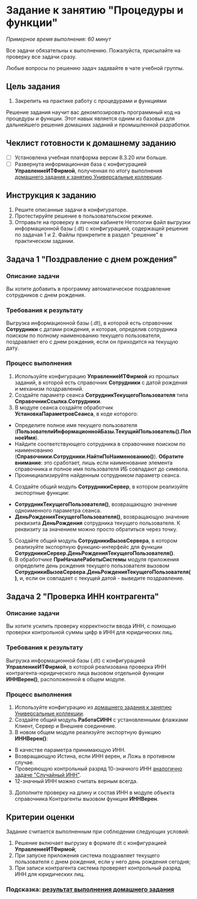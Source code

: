 # Задание к занятию "Процедуры и функции"
_Примерное время выполнения: 60 минут_

Все задачи обязательны к выполнению. Пожалуйста, присылайте на проверку все задачи сразу.

Любые вопросы по решению задач задавайте в чате учебной группы.

## Цель задания

1. Закрепить на практике работу с процедурами и функциями

Решение задания научит вас декомпозировать программный код на процедуры и функции. Этот навык является одним из базовых для дальнейшего решения домашних заданий и промышленной разработки.

## Чеклист готовности к домашнему заданию

- [ ] Установлена учебная платформа версии 8.3.20 или больше.
- [ ] Развернута информационная база с конфигурацией **УправлениеИТФирмой**, полученная по итогу выполнения [домашнего задания к занятию Универсальные коллекции](/homework-2-7.md).

## Инструкция к заданию

1. Решите описанные задачи в конфигураторе.
2. Протестируйте решение в пользовательском режиме.
3. Отправьте на проверку в личном кабинете Нетологии файл выгрузки информационной базы (.dt) с конфигурацией, содержащей решение по задачая 1 и 2. Файлы прикрепите в раздел "решение" в практическом задании.

## Задача 1 "Поздравление с днем рождения"

### Описание задачи
Вы хотите добавить в программу автоматическое поздравление сотрудников с днем рождения.

### Требования к результату
Выгрузка информационной базы (.dt), в которой есть справочник **Сотрудники** с датами рождения, и которая, определив сотрудника поиском по полному наименованию текущего пользователя, поздравляет его с днем рождения, если он приходится на текущую дату.

### Процесс выполнения
1. Используйте конфигурацию **УправлениеИТФирмой** из прошлых заданий, в которой есть справочник **Сотрудники** с датой рождения и механизм поздравлений.
2. Создайте параметр сеанса **СотрудникТекущегоПользователя** типа **СправочникСсылка.Сотрудники**.
3. В модуле сеанса создайте обработчик **УстановкаПараметровСеанса**, в коде которого:
  * Определите полное имя текущего пользователя (**ПользователиИнформационнойБазы.ТекущийПользователь().ПолноеИмя**).
  * Найдите соответствующего сотрудника в справочнике поиском по наименованию (**Справочники.Сотрудники.НайтиПоНаименованию()**). **Обратите внимание**: это сработает, лишь если наименование элемента справочника и полное имя пользователя ИБ совпадают до символа.
  * Проинициализируйте найденным сотрудником параметр сеанса.
4. Создайте общий модуль **СотрудникиСервер**, в котором реализуйте экспортные функции:
  * **СотрудникТекущегоПользователя()**, возвращающую значение одноименного параметра сеанса. 
  * **ДеньРожденияТекущегоПользователя()**, возвращающую значение реквизита **ДеньРождения** сотрудника текущего пользователя. К реквизиту за значением можно просто обратиться через точку.
5. Создайте общий модуль **СотрудникиВызовСервера**, в котором реализуйте экспортную функцию-интерфейс для функции **СотрудникиСервер.ДеньРожденияТекущегоПользователя()**.
6. В обработчике **ПриНачалеРаботыСистемы** модуля приложения определите день рождения текущего пользователя вызовом **СотрудникиВызовСервера.ДеньРожденияТекущегоПользователя()**, и, если он совпадает с текущей датой - выведите поздравление.

## Задача 2 "Проверка ИНН контрагента"

### Описание задачи
Вы хотите усилить проверку корректности ввода ИНН, с помощью проверки контрольной суммы цифр в ИНН для юридических лиц.

### Требования к результату
Выгрузка информационной базы (.dt) с конфигурацией **УправлениеИТФирмой**, в которой реализована проверка ИНН контрагента-юридического лица вызовом отдельной функции **ИННВерен()**, расположенной в общем модуле.

### Процесс выполнения
1. Используйте конфигурацию из [домашнего задания к занятию Универсальные коллекции](/homework-2-7.md).
2. Создайте общий модуль **РаботаСИНН** с установленными флажками Клиент, Сервер и Внешнее соединение.
3. В новом общем модуле реализуйте экспортную функцию **ИННВерен()**:
  * В качестве параметра принимающую ИНН.
  * Возвращающую Истина, если ИНН верен, и Ложь в противном случае.
  * Проверяющую контрольный разряд 10-значного ИНН [аналогично задаче "Случайный ИНН"](/homework-2-8.md).
  * 12-значный ИНН можно считать верным всегда.
3. Дополните проверку на длину и состав ИНН в модуле объекта справочника Контрагенты вызовом функции **ИННВерен**.

## Критерии оценки

Задание считается выполненным при соблюдении следующих условий:
1. Решение включает выгрузку в формате dt с конфигурацией **УправлениеИТФирмой**;
2. При запуске приложения система поздравляет текущего пользователя с днем рождения, если у него день рождения сегодня;
3. При записи контрагента система проверяет контрольный разряд ИНН для юридических лиц.

### Подсказка: [результат выполнения домашнего задания](Examples/homework-2-9-example.md)